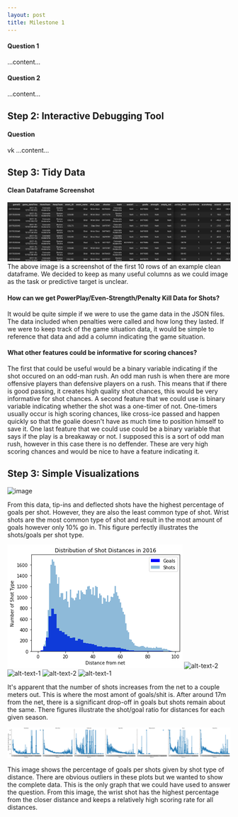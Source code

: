 ```yaml
---
layout: post
title: Milestone 1
---
```




#### Question 1

...content...

#### Question 2

...content...


## Step 2: Interactive Debugging Tool 


#### Question
vk
...content...



## Step 3: Tidy Data


#### Clean Dataframe Screenshot

![image](figures/head10.png "Title")
The above image is a screenshot of the first 10 rows of an example clean dataframe. We decided to keep as many useful columns as we could image as the task or predictive target is unclear. 

#### How can we get PowerPlay/Even-Strength/Penalty Kill Data for Shots?

It would be quite simple if we were to use the game data in the JSON files. The data included when penalties were called and how long they lasted. If we were to keep track of the game situation data, it would be simple to reference that data and add a column indicating the game situation.

#### What other features could be informative for scoring chances?

The first that could be useful would be a binary variable indicating if the shot occured on an odd-man rush. An odd man rush is when there are more offensive players than defensive players on a rush. This means that if there is good passing, it creates high quality shot chances, this would be very informative for shot chances. A second feature that we could use is binary variable indicating whether the shot was a one-timer of not. One-timers usually occur is high scoring chances, like cross-ice passed and happen quickly so that the goalie doesn't have as much time to position himself to save it. One last feature that we could use could be a binary variable that says if the play is a breakaway or not. I supposed this is a sort of odd man rush, however in this case there is no deffender. These are very high scoring chances and would be nice to have a feature indicating it.


## Step 3: Simple Visualizations


![image](figures/stats_by_shottypstats_by_shottype.png "Shot Type")


From this data, tip-ins and deflected shots have the highest percentage of goals per shot. However, they are also the least common type of shot. Wrist shots are the most common type of shot and result in the most amount of goals however only 10% go in. This figure perfectly illustrates the shots/goals per shot type.


![alt-text-1](figures/shot_distances.png "title-1") ![alt-text-2](figures/shot_distances2.png "title-2")
![alt-text-1](figures/shot_distances3.png "title-1") ![alt-text-2](figures/shot_distances4.png "title-2")
![alt-text-1](figures/shot_distances5.png "title-1")

It's apparent that the number of shots increases from the net to a couple meters out. This is where the most amont of goals/shit is. After around 17m from the net, there is a significant drop-off in goals but shots remain about the same. There figures illustrate the shot/goal ratio for distances for each given season.

![image](figures/last.png "Shot Type")

This image shows the percentage of goals per shots given by shot type of distance. There are obvious outliers in these plots but we wanted to show the complete data. This is the only graph that we could have used to answer the question. From this image, the wrist shot has the highest percentage from the closer distance and keeps a relatively high scoring rate for all distances.


